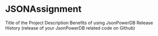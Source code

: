 # JSONAssignment
Title of the Project Description Benefits of using JsonPowerDB Release History (release of your JsonPowerDB related code on Github)
